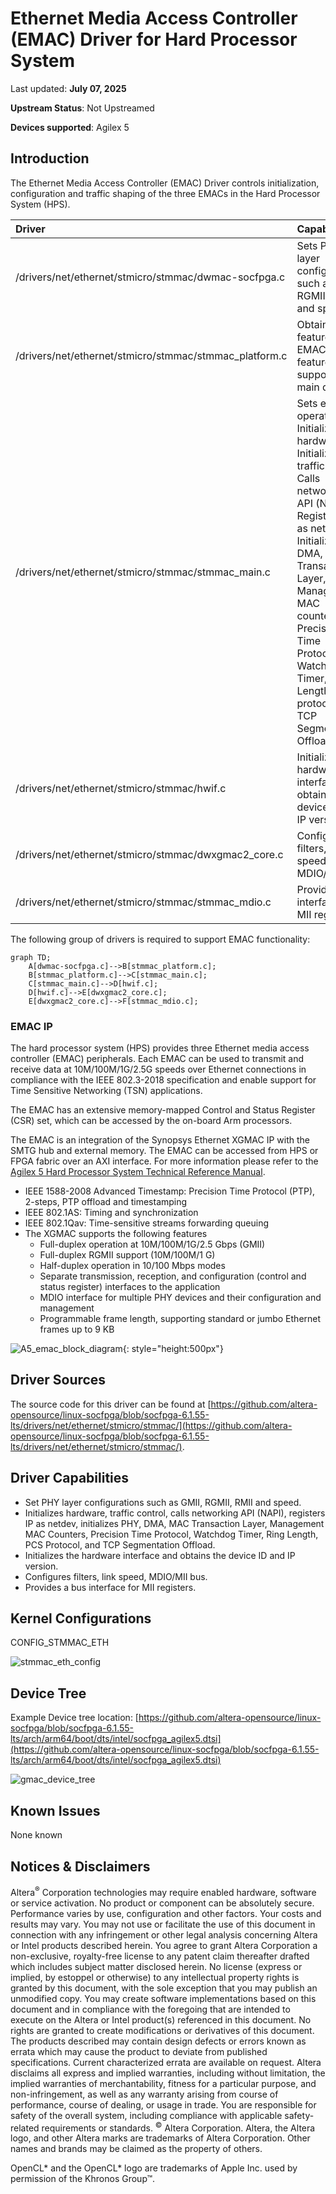 # **Ethernet Media Access Controller (EMAC) Driver for Hard Processor System**

Last updated: **July 07, 2025** 

**Upstream Status**: Not Upstreamed

**Devices supported**: Agilex 5

## **Introduction**

The Ethernet Media Access Controller (EMAC) Driver controls initialization, configuration and traffic shaping of the three EMACs in the Hard Processor System (HPS).

| Driver | Capability |
|:-------|:----------|
| /drivers/net/ethernet/stmicro/stmmac/dwmac-socfpga.c | Sets PHY layer configuration such as GMII, RGMII, RMII and speed. |
| /drivers/net/ethernet/stmicro/stmmac/stmmac_platform.c | Obtains the features EMAC features supported to main driver |
| /drivers/net/ethernet/stmicro/stmmac/stmmac_main.c | Sets ethtool operations<br> Initializes hardware<br> Initializes traffic control<br> Calls networking API (NAPI)<br> Registers IP as netdev<br> Initialize PHY, DMA, MAC Transaction Layer, Management MAC counters, Precision Time Protocol, Watchdog Timer, Ring Length, PCS protocol and TCP Segmentation Offload | 
| /drivers/net/ethernet/stmicro/stmmac/hwif.c | Initializes hardware interface and obtains device ID and IP version |
| /drivers/net/ethernet/stmicro/stmmac/dwxgmac2_core.c | Configures filters, link speed, MDIO/MII bus |
| /drivers/net/ethernet/stmicro/stmmac/stmmac_mdio.c | Provides bus interface for MII registers |

The following group of drivers is required to support EMAC functionality:

```mermaid
graph TD;
    A[dwmac-socfpga.c]-->B[stmmac_platform.c];
    B[stmmac_platform.c]-->C[stmmac_main.c];
    C[stmmac_main.c]-->D[hwif.c]; 
    D[hwif.c]-->E[dwxgmac2_core.c];
    E[dwxgmac2_core.c]-->F[stmmac_mdio.c];  
```

### **EMAC IP**

The hard processor system (HPS) provides three Ethernet media access controller
(EMAC) peripherals.
Each EMAC can be used to transmit and receive data at 10M/100M/1G/2.5G speeds
over Ethernet connections in compliance with the IEEE 802.3-2018 specification and
enable support for Time Sensitive Networking (TSN) applications.

The EMAC has an extensive memory-mapped Control and Status Register (CSR) set,
which can be accessed by the on-board Arm processors.

The EMAC is an integration of the Synopsys Ethernet XGMAC IP with the SMTG hub and
external memory. The EMAC can be accessed from HPS or FPGA fabric over an AXI
interface. For more information please refer to the [Agilex 5 Hard Processor System Technical Reference Manual](https://www.intel.com/content/www/us/en/docs/programmable/814346).

* IEEE 1588-2008 Advanced Timestamp: Precision Time Protocol (PTP), 2-steps, PTP offload and timestamping
* IEEE 802.1AS: Timing and synchronization
* IEEE 802.1Qav: Time-sensitive streams forwarding queuing
* The XGMAC supports the following features
  * Full-duplex operation at 10M/100M/1G/2.5 Gbps (GMII)
  * Full-duplex RGMII support (10M/100M/1 G)
  * Half-duplex operation in 10/100 Mbps modes
  * Separate transmission, reception, and configuration (control and status register) interfaces to the application
  * MDIO interface for multiple PHY devices and their configuration and management
  * Programmable frame length, supporting standard or jumbo Ethernet frames up to 9 KB

![A5_emac_block_diagram](images/A5_EMAC_Block_Diagram.png){: style="height:500px"}

## **Driver Sources**

The source code for this driver can be found at [https://github.com/altera-opensource/linux-socfpga/blob/socfpga-6.1.55-lts/drivers/net/ethernet/stmicro/stmmac/](https://github.com/altera-opensource/linux-socfpga/blob/socfpga-6.1.55-lts/drivers/net/ethernet/stmicro/stmmac/).  

## **Driver Capabilities**

* Set PHY layer configurations such as GMII, RGMII, RMII and speed.
* Initializes hardware, traffic control, calls networking API (NAPI), registers IP as netdev, initializes PHY, DMA, MAC Transaction Layer, Management MAC Counters, Precision Time Protocol, Watchdog Timer, Ring Length, PCS Protocol, and TCP Segmentation Offload.
* Initializes the hardware interface and obtains the device ID and IP version.
* Configures filters, link speed, MDIO/MII bus.
* Provides a bus interface for MII registers.

## **Kernel Configurations**

CONFIG_STMMAC_ETH

![stmmac_eth_config](images/STMMAC_ETH_CONFIG.png)

## **Device Tree**

Example Device tree location: [https://github.com/altera-opensource/linux-socfpga/blob/socfpga-6.1.55-lts/arch/arm64/boot/dts/intel/socfpga_agilex5.dtsi](https://github.com/altera-opensource/linux-socfpga/blob/socfpga-6.1.55-lts/arch/arm64/boot/dts/intel/socfpga_agilex5.dtsi)

![gmac_device_tree](images/gmac_device_tree.png)

## **Known Issues**

None known

## Notices & Disclaimers

Altera<sup>&reg;</sup> Corporation technologies may require enabled hardware, software or service activation.
No product or component can be absolutely secure. 
Performance varies by use, configuration and other factors.
Your costs and results may vary. 
You may not use or facilitate the use of this document in connection with any infringement or other legal analysis concerning Altera or Intel products described herein. You agree to grant Altera Corporation a non-exclusive, royalty-free license to any patent claim thereafter drafted which includes subject matter disclosed herein.
No license (express or implied, by estoppel or otherwise) to any intellectual property rights is granted by this document, with the sole exception that you may publish an unmodified copy. You may create software implementations based on this document and in compliance with the foregoing that are intended to execute on the Altera or Intel product(s) referenced in this document. No rights are granted to create modifications or derivatives of this document.
The products described may contain design defects or errors known as errata which may cause the product to deviate from published specifications.  Current characterized errata are available on request.
Altera disclaims all express and implied warranties, including without limitation, the implied warranties of merchantability, fitness for a particular purpose, and non-infringement, as well as any warranty arising from course of performance, course of dealing, or usage in trade.
You are responsible for safety of the overall system, including compliance with applicable safety-related requirements or standards. 
<sup>&copy;</sup> Altera Corporation.  Altera, the Altera logo, and other Altera marks are trademarks of Altera Corporation.  Other names and brands may be claimed as the property of others. 

OpenCL* and the OpenCL* logo are trademarks of Apple Inc. used by permission of the Khronos Group™. 
